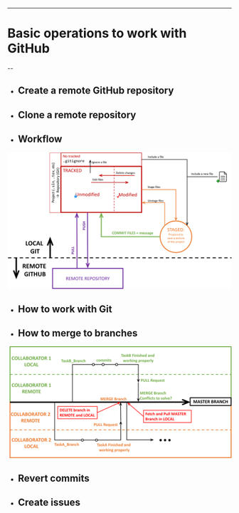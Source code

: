 ---
# Basic operations to work with GitHub 
--


 *  ## Create a remote GitHub repository
 *  ## Clone a remote repository 
 *  ## Workflow
   
![](/figures/GHStates.png)

  * ## How to work with Git
  * ## How to merge to branches
   
 ![](/figures/WorkFlowGit.png)
 
  * ## Revert commits 
  * ## Create issues
